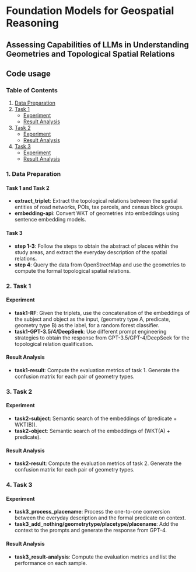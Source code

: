 # Foundation Models for Geospatial Reasoning
## Assessing Capabilities of LLMs in Understanding Geometries and Topological Spatial Relations

## Code usage

### Table of Contents

1. [Data Preparation](#data-preparation)
2. [Task 1](#task-1)
    - [Experiment](#task-1-experiment)
    - [Result Analysis](#task-1-result-analysis)
3. [Task 2](#task-2)
    - [Experiment](#task-2-experiment)
    - [Result Analysis](#task-2-result-analysis)
4. [Task 3](#task-3)
    - [Experiment](#task-3-experiment)
    - [Result Analysis](#task-3-result-analysis)

### 1. Data Preparation

#### Task 1 and Task 2

- **extract_triplet**: Extract the topological relations between the spatial entities of road networks, POIs, tax parcels, and census block groups.
- **embedding-api**: Convert WKT of geometries into embeddings using sentence embedding models.

#### Task 3

- **step 1-3**: Follow the steps to obtain the abstract of places within the study areas, and extract the everyday description of the spatial relations.
- **step 4**: Query the data from OpenStreetMap and use the geometries to compute the formal topological spatial relations.

### 2. Task 1

#### Experiment

- **task1-RF**: Given the triplets, use the concatenation of the embeddings of the subject and object as the input, (geometry type A, predicate, geometry type B) as the label, for a random forest classifier.
- **task1-GPT-3.5/4/DeepSeek**: Use different prompt engineering strategies to obtain the response from GPT-3.5/GPT-4/DeepSeek for the topological relation qualification.

#### Result Analysis

- **task1-result**: Compute the evaluation metrics of task 1. Generate the confusion matrix for each pair of geometry types.

### 3. Task 2

#### Experiment

- **task2-subject**: Semantic search of the embeddings of (predicate + WKT(B)).
- **task2-object**: Semantic search of the embeddings of (WKT(A) + predicate).

#### Result Analysis

- **task2-result**: Compute the evaluation metrics of task 2. Generate the confusion matrix for each pair of geometry types.

### 4. Task 3

#### Experiment

- **task3_process_placename**: Process the one-to-one conversion between the everyday description and the formal predicate on context.
- **task3_add_nothing/geometrytype/placetype/placename**: Add the context to the prompts and generate the response from GPT-4.

#### Result Analysis

- **task3_result-analysis**: Compute the evaluation metrics and list the performance on each sample.
